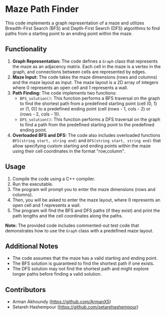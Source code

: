 # Maze Path Finder

This code implements a graph representation of a maze and utilizes Breadth-First Search (BFS) and Depth-First Search (DFS) algorithms to find paths from a starting point to an ending point within the maze.

## Functionality

1. **Graph Representation:** The code defines a `Graph` class that represents the maze as an adjacency matrix. Each cell in the maze is a vertex in the graph, and connections between cells are represented by edges.
2. **Maze Input:** The code takes the maze dimensions (rows and columns) and the maze layout as input. The maze layout is a 2D array of integers where 0 represents an open cell and 1 represents a wall.
3. **Path Finding:** The code implements two functions:
    * `BFS_solution()`: This function performs a BFS traversal on the graph to find the shortest path from a predefined starting point (cell (0, 1) or (1, 0)) to a predefined ending point (cell (rows - 1, cols - 2) or (rows - 2, cols - 1)).
    * `DFS_solution()`: This function performs a DFS traversal on the graph to find a path from the predefined starting point to the predefined ending point.
4. **Overloaded BFS and DFS:** The code also includes overloaded functions `BFS(string start, string end)` and `DFS(string start, string end)` that allow specifying custom starting and ending points within the maze using their cell coordinates in the format "row,column".

## Usage

1. Compile the code using a C++ compiler.
2. Run the executable.
3. The program will prompt you to enter the maze dimensions (rows and columns).
4. Then, you will be asked to enter the maze layout, where 0 represents an open cell and 1 represents a wall.
5. The program will find the BFS and DFS paths (if they exist) and print the path lengths and the cell coordinates along the paths.

**Note:** The provided code includes commented-out test code that demonstrates how to use the `Graph` class with a predefined maze layout.

## Additional Notes

* The code assumes that the maze has a valid starting and ending point.
* The BFS solution is guaranteed to find the shortest path if one exists.
* The DFS solution may not find the shortest path and might explore longer paths before finding a valid solution.

## Contributors

* Arman Akhoundy (https://github.com/ArmanX5)
* Setareh Hashempour (https://github.com/setarehashempour)
